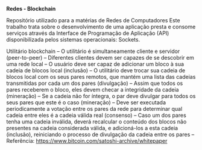 **Redes - Blockchain**

 Repositório utilizado para a matérias de Redes de Computadores
Este trabalho trata sobre o desenvolvimento de uma aplicação presta e consome serviços através da Interface de Programação de Aplicação (API) disponibilizada pelos sistemas operacionais: Sockets.

Utilitário blockchain
– O utilitário é simultaneamente cliente e servidor (peer-to-peer)
– Diferentes clientes devem ser capazes de se descobrir em uma rede local
– O usuário deve ser capaz de adicionar um bloco à sua cadeia de blocos local (inclusão)
– O utilitário deve trocar sua cadeia de blocos local com os seus pares remotos, que mantém uma lista das cadeias transmitidas por cada um dos pares (divulgação)
– Assim que todos os pares receberem o bloco, eles devem checar a integridade da cadeia (mineração)
– Se a cadeia não for íntegra, o par deve divulgar para todos os seus pares que este é o caso (mineração)
– Deve ser executada periodicamente a votação entre os pares da rede para determinar qual cadeia entre eles é a cadeia válida real (consenso)
– Caso um dos pares tenha uma cadeia inválida, deverá recalcular o conteúdo dos blocos não presentes na cadeia considerada válida, e adicioná-los a esta cadeia (inclusão), reiniciando o processo de divulgação da cadeia entre os pares
– Referência: https://www.bitcoin.com/satoshi-archive/whitepaper
